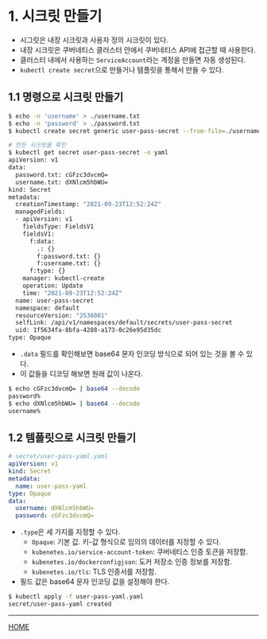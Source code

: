 # 1. 시크릿 만들기

- 시그릿은 내장 시크릿과 사용자 정의 시크릿이 있다.
- 내장 시크릿은 쿠버네티스 클러스터 안에서 쿠버네티스 API에 접근할 때 사용한다.
- 클러스터 내에서 사용하는 `ServiceAccount`라는 계정을 만들면 자동 생성된다.
- `kubectl create secret`으로 만들거나 템플릿을 통해서 만들 수 있다.

## 1.1 명령으로 시크릿 만들기

```zsh
$ echo -n 'username' > ./username.txt
$ echo -n 'password' > ./password.txt
$ kubectl create secret generic user-pass-secret --from-file=./username.txt --from-file=./password.txt

# 만든 시크릿을 확인
$ kubectl get secret user-pass-secret -o yaml
apiVersion: v1
data:
  password.txt: cGFzc3dvcmQ=
  username.txt: dXNlcm5hbWU=
kind: Secret
metadata:
  creationTimestamp: "2021-09-23T12:52:24Z"
  managedFields:
  - apiVersion: v1
    fieldsType: FieldsV1
    fieldsV1:
      f:data:
        .: {}
        f:password.txt: {}
        f:username.txt: {}
      f:type: {}
    manager: kubectl-create
    operation: Update
    time: "2021-09-23T12:52:24Z"
  name: user-pass-secret
  namespace: default
  resourceVersion: "2536001"
  selfLink: /api/v1/namespaces/default/secrets/user-pass-secret
  uid: 1f5634fa-8bfa-4288-a173-0c26e95d35dc
type: Opaque
```

- `.data` 필드를 확인해보면 base64 문자 인코딩 방식으로 되어 있는 것을 볼 수 있다.
- 이 값들을 디코딩 해보면 원래 값이 나온다.

```zsh
$ echo cGFzc3dvcmQ= | base64 --decode
password%
$ echo dXNlcm5hbWU= | base64 --decode
username%
```

## 1.2 템플릿으로 시크릿 만들기

```yaml
# secret/user-pass-yaml.yaml
apiVersion: v1
kind: Secret
metadata:
  name: user-pass-yaml
type: Opaque
data:
  username: dXNlcm5hbWU=
  password: cGFzc3dvcmQ=
```

- `.type`은 세 가지를 지정할 수 있다.
    - `Opaque`: 기본 값. 키-값 형식으로 임의의 데이터를 지정할 수 있다.
    - `kubenetes.io/service-account-token`: 쿠버네티스 인증 토큰을 저장함.
    - `kubenetes.io/dockerconfigjson`: 도커 저장소 인증 정보를 저장함.
    - `kubenetes.io/tls`: TLS 인증서를 저장함.
- 필드 값은 base64 문자 인코딩 값을 설정해야 한다.

```zsh
$ kubectl apply -f user-pass-yaml.yaml 
secret/user-pass-yaml created
```

-----
[HOME](./index.md)
